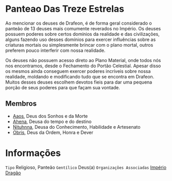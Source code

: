 <!-- TITLE: Panteão das Treze Estrelas -->
<!-- SUBTITLE: Visão geral sobre Panteão das Treze Estrelas -->

# Panteao Das Treze Estrelas
Ao mencionar os deuses de Drafeon, é de forma geral considerado o panteão de 13 deuses mais comumente reverados no Império. Os deuses possuem poderes sobre certos domínios da realidade e das civilizações, alguns fazendo uso desses domínios para exercer influências sobre as criaturas mortais ou simplesmente brincar com o plano mortal, outros preferem pouco interferir com nossa realidade.

Os deuses não possuem acesso direto ao Plano Material, onde todos nós nos encontramos, desde o Fechamento do Portão Celestial. Apesar disso os mesmos ainda conseguem exercer poderes incríveis sobre nossa realidade, moldando e modificando tudo que se encontra em Drafeon. Muitos desses deuses escolhem devotos fieis para dar uma pequena porção de seus poderes para que façam sua vontade.

## Membros
* [Aaos](http://localhost/divindades/panteao-das-treze-estrelas/aaos#aaos), Deus dos Sonhos e da Morte
* [Ahena](http://localhost/divindades/panteao-das-treze-estrelas/ahena#ahena), Deusa do tempo e do destino
* [Nituhnna](http://localhost/divindades/panteao-das-treze-estrelas/nituhnna#nituhnna), Deusa do Conhecimento, Habilidade e Artesenato
* [Obris](http://localhost/divindades/panteao-das-treze-estrelas/obris#obris), Deus da Ordem, Honra e Dever

# Informações
`Tipo` Religioso, Panteão
`Gentílico` Deus(a)
`Organizações Associadas` [Império Dragão](http://localhost/faccoes/imperio-dragao#imperio-dragao)
